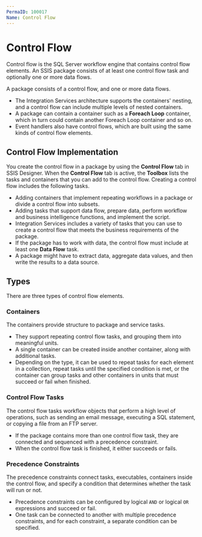 ```yaml
---
PermaID: 100017
Name: Control Flow
---
```


# Control Flow

Control flow is the SQL Server workflow engine that contains control flow elements. An SSIS package consists of at least one control flow task and optionally one or more data flows.

A package consists of a control flow, and one or more data flows. 

 - The Integration Services architecture supports the containers' nesting, and a control flow can include multiple levels of nested containers. 
 - A package can contain a container such as a **Foreach Loop** container, which in turn could contain another Foreach Loop container and so on.
 - Event handlers also have control flows, which are built using the same kinds of control flow elements.

## Control Flow Implementation

You create the control flow in a package by using the **Control Flow** tab in SSIS Designer. When the **Control Flow** tab is active, the **Toolbox** lists the tasks and containers that you can add to the control flow. Creating a control flow includes the following tasks.

 - Adding containers that implement repeating workflows in a package or divide a control flow into subsets.
 - Adding tasks that support data flow, prepare data, perform workflow and business intelligence functions, and implement the script.
 - Integration Services includes a variety of tasks that you can use to create a control flow that meets the business requirements of the package. 
 - If the package has to work with data, the control flow must include at least one **Data Flow** task. 
 - A package might have to extract data, aggregate data values, and then write the results to a data source.

## Types 

There are three types of control flow elements.

### Containers 

The containers provide structure to package and service tasks. 

 - They support repeating control flow tasks, and grouping them into meaningful units. 
 - A single container can be created inside another container, along with additional tasks. 
 - Depending on the type, it can be used to repeat tasks for each element in a collection, repeat tasks until the specified condition is met, or the container can group tasks and other containers in units that must succeed or fail when finished.

### Control Flow Tasks 

The control flow tasks workflow objects that perform a high level of operations, such as sending an email message, executing a SQL statement, or copying a file from an FTP server. 

 - If the package contains more than one control flow task, they are connected and sequenced with a precedence constraint. 
 - When the control flow task is finished, it either succeeds or fails.

### Precedence Constraints

The precedence constraints connect tasks, executables, containers inside the control flow, and specify a condition that determines whether the task will run or not. 

 - Precedence constraints can be configured by logical `AND` or logical `OR` expressions and succeed or fail. 
 - One task can be connected to another with multiple precedence constraints, and for each constraint, a separate condition can be specified.
